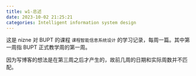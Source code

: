 ```yaml
---
title: w1-总述
date: 2023-10-02 21:25:21
categories: Intelligent information system design
---
```

这是 nizne 对 BUPT 的课程 `课程智能信息系统设计` 的学习记录，每周一篇。其中第一周指 BUPT 正式教学周的第一周。

因为写博客的想法是在第三周之后才产生的，故前几周的日期和实际周数并不匹配。
